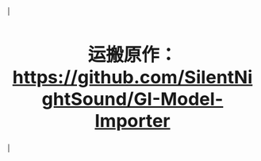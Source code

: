 |     <center><h1 style="font-size: 36px;">运搬原作：https://github.com/SilentNightSound/GI-Model-Importer</h1></center>    |




